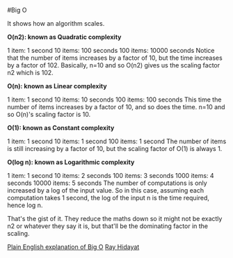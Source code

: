 #Big O

It shows how an algorithm scales.

**O(n2): known as Quadratic complexity**

1 item: 1 second
10 items: 100 seconds
100 items: 10000 seconds
Notice that the number of items increases by a factor of 10, but the time increases by a factor of 102. Basically, n=10 and so O(n2) gives us the scaling factor n2 which is 102.

**O(n): known as Linear complexity**

1 item: 1 second
10 items: 10 seconds
100 items: 100 seconds
This time the number of items increases by a factor of 10, and so does the time. n=10 and so O(n)'s scaling factor is 10.

**O(1): known as Constant complexity**

1 item: 1 second
10 items: 1 second
100 items: 1 second
The number of items is still increasing by a factor of 10, but the scaling factor of O(1) is always 1.

**O(log n): known as Logarithmic complexity**

1 item: 1 second
10 items: 2 seconds
100 items: 3 seconds
1000 items: 4 seconds
10000 items: 5 seconds
The number of computations is only increased by a log of the input value. So in this case, assuming each computation takes 1 second, the log of the input n is the time required, hence log n.

That's the gist of it. They reduce the maths down so it might not be exactly n2 or whatever they say it is, but that'll be the dominating factor in the scaling.

[Plain English explanation of Big O](http://stackoverflow.com/questions/487258/plain-english-explanation-of-big-o#answer-487300) [Ray Hidayat](http://stackoverflow.com/users/49643/ray-hidayat)